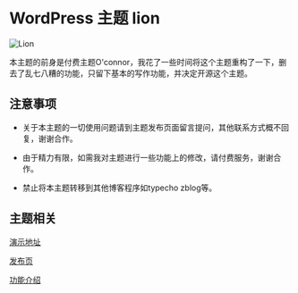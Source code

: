 # WordPress 主题 lion
![Lion](https://static.fatesinger.com/2015/10/hxbpswmd1tggnjzh.png)

本主题的前身是付费主题O'connor，我花了一些时间将这个主题重构了一下，删去了乱七八糟的功能，只留下基本的写作功能，并决定开源这个主题。

## 注意事项

+ 关于本主题的一切使用问题请到主题发布页面留言提问，其他联系方式概不回复，谢谢合作。

+ 由于精力有限，如需我对主题进行一些功能上的修改，请付费服务，谢谢合作。

+ 禁止将本主题转移到其他博客程序如typecho zblog等。

## 主题相关
[演示地址](http://preview.fatesinger.com/?theme=Lion)

[发布页](http://fatesinger.com/76846)

[功能介绍](http://wpista.com/themes/lion.html)